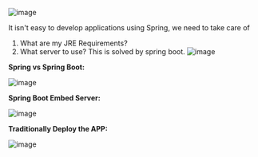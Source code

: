 ![image](https://github.com/sharmanihal/Spring-Boot/assets/23254358/2dc2f4be-4e28-4c15-bb0a-3636e2583aef)

It isn't easy to develop applications using Spring, we need to take care of
1. What are my JRE Requirements?
2. What server to use?
This is solved by spring boot.
![image](https://github.com/sharmanihal/Spring-Boot/assets/23254358/f86283ef-bdbf-4d06-b4ae-d0e88dcce7ff)

**Spring vs Spring Boot:**

![image](https://github.com/sharmanihal/Spring-Boot/assets/23254358/122a6539-cd02-43b5-aabb-d5782444ff6f)

**Spring Boot Embed Server:**

![image](https://github.com/sharmanihal/Spring-Boot/assets/23254358/e932d8f3-9bf6-468b-b7d7-cf930de9f26d)

**Traditionally Deploy the APP:**

![image](https://github.com/sharmanihal/Spring-Boot/assets/23254358/7491b0a1-32dc-4a27-a27d-62ce1b45d533)

